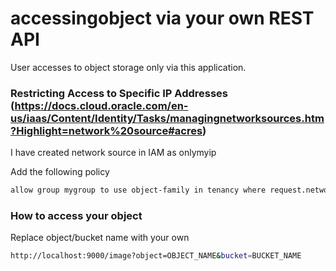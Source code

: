 # accessingobject via your own REST API
User accesses to object storage only via this application. 

### Restricting Access to Specific IP Addresses (https://docs.cloud.oracle.com/en-us/iaas/Content/Identity/Tasks/managingnetworksources.htm?Highlight=network%20source#acres)
I have created network source in IAM as onlymyip 

Add the following policy 

```sh
allow group mygroup to use object-family in tenancy where request.networkSource.name='onlymyip'
```

### How to access your object
Replace object/bucket name with your own 

```sh
http://localhost:9000/image?object=OBJECT_NAME&bucket=BUCKET_NAME
```
